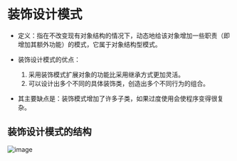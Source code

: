 # 装饰设计模式

- 定义：指在不改变现有对象结构的情况下，动态地给该对象增加一些职责（即增加其额外功能）的模式，它属于对象结构型模式。

- 装饰设计模式的优点：
  1. 采用装饰模式扩展对象的功能比采用继承方式更加灵活。
  2. 可以设计出多个不同的具体装饰类，创造出多个不同行为的组合。

- 其主要缺点是：装饰模式增加了许多子类，如果过度使用会使程序变得很复杂。


## 装饰设计模式的结构
![image](https://github.com/MM-Einstein/DesignPattern/blob/master/decorativeDesignPattern/images/1.png)
